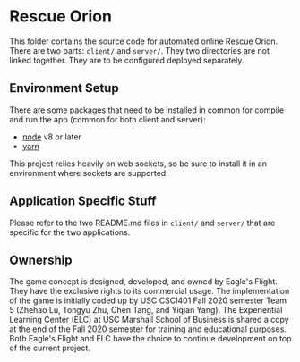 # Rescue Orion

This folder contains the source code for automated online Rescue Orion. There are two parts: `client/` and `server/`. They two directories are not linked together. They are to be configured deployed separately.


## Environment Setup

There are some packages that need to be installed in common for compile and run the app (common for both client and server):
- [node](https://nodejs.org/en/download/) v8 or later
- [yarn](https://classic.yarnpkg.com/en/docs/install/#debian-stable)

This project relies heavily on web sockets, so be sure to install it in an environment where sockets are supported.

## Application Specific Stuff

Please refer to the two README.md files in `client/` and `server/` that are specific for the two applications.

## Ownership

The game concept is designed, developed, and owned by Eagle's Flight. They have the exclusive rights to its commercial usage. The implementation of the game is initially coded up by USC CSCI401 Fall 2020 semester Team 5 (Zhehao Lu, Tongyu Zhu, Chen Tang, and Yiqian Yang). The Experiential Learning Center (ELC) at USC Marshall School of Business is shared a copy at the end of the Fall 2020 semester for training and educational purposes. Both Eagle's Flight and ELC have the choice to continue development on top of the current project.

